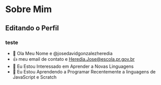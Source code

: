 # Sobre Mim

## Editando o Perfil

### teste

- 👋 Ola Meu Nome e @josedavidgonzalezheredia
- 👍 meu email de contato e Heredia.Jose@escola.pr.gov.br
- 👀 Eu Estou Interessado em Aprender a Novas Linguagens
- 🌱 Eu Estou Aprendendo a Programar Recentemente a linguagens de JavaScript e Scratch


<!---
josedavidgonzalezheredia/josedavidgonzalezheredia is a ✨ special ✨ repository because its `README.md` (this file) appears on your GitHub profile.
You can click the Preview link to take a look at your changes.
--->
